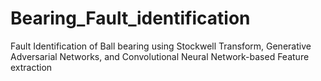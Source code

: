# Bearing_Fault_identification
Fault Identification of Ball bearing using Stockwell Transform, Generative Adversarial Networks, and Convolutional Neural Network-based Feature extraction
